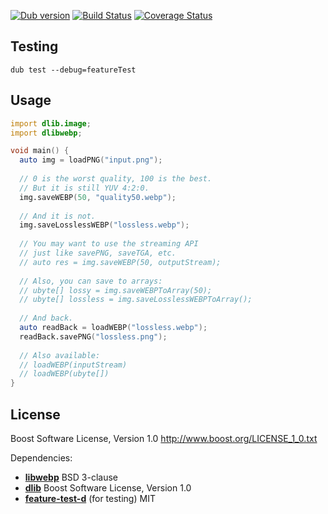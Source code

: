 [![Dub version](https://img.shields.io/dub/v/dlib-webp.svg)](https://code.dlang.org/packages/dlib-webp)
[![Build Status](https://travis-ci.org/georgy7/dlib-webp.svg?branch=master)](https://travis-ci.org/georgy7/dlib-webp)
[![Coverage Status](https://coveralls.io/repos/github/georgy7/dlib-webp/badge.svg?branch=master)](https://coveralls.io/github/georgy7/dlib-webp?branch=master)

## Testing

    dub test --debug=featureTest

## Usage

```d
import dlib.image;
import dlibwebp;

void main() {
  auto img = loadPNG("input.png");
  
  // 0 is the worst quality, 100 is the best.
  // But it is still YUV 4:2:0.
  img.saveWEBP(50, "quality50.webp");
  
  // And it is not.
  img.saveLosslessWEBP("lossless.webp");
  
  // You may want to use the streaming API
  // just like savePNG, saveTGA, etc.
  // auto res = img.saveWEBP(50, outputStream);
  
  // Also, you can save to arrays:
  // ubyte[] lossy = img.saveWEBPToArray(50);
  // ubyte[] lossless = img.saveLosslessWEBPToArray();
  
  // And back.
  auto readBack = loadWEBP("lossless.webp");
  readBack.savePNG("lossless.png");
  
  // Also available:
  // loadWEBP(inputStream)
  // loadWEBP(ubyte[])
}
```

## License

Boost Software License, Version 1.0 http://www.boost.org/LICENSE_1_0.txt

Dependencies:

- **[libwebp](https://code.dlang.org/packages/libwebp)** BSD 3-clause
- **[dlib](https://github.com/gecko0307/dlib/)** Boost Software License, Version 1.0
- **[feature-test-d](https://github.com/dmonagle/feature-test-d)** (for testing) MIT
